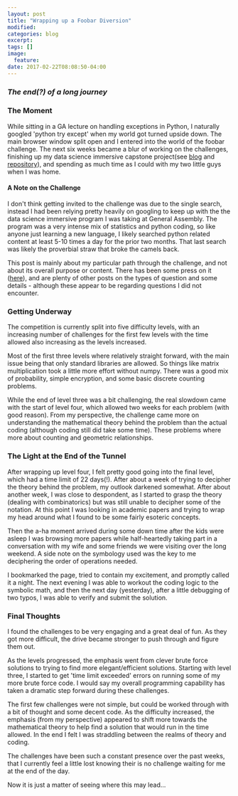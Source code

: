 ```yaml
---
layout: post
title: "Wrapping up a Foobar Diversion"
modified:
categories: blog
excerpt:
tags: []
image:
  feature:
date: 2017-02-22T08:08:50-04:00
---
```


### ***The end\(?\) of a long journey***


### The Moment
While sitting in a GA lecture on handling exceptions in Python, I naturally googled 'python try except' when my world got turned upside down. The main browser window split open and I entered into the world of the foobar challenge. The next six weeks became a blur of working on the challenges, finishing up my data science immersive capstone project(see [blog](https://avmotamed.github.io/blog/blog/GA-capstone/) and [repository](https://github.com/avmotamed/Projects/tree/master/Predicting_Click_Through)), and spending as much time as I could with my two little guys when I was home.

#### A Note on the Challenge
I don't think getting invited to the challenge was due to the single search, instead I had been relying pretty heavily on googling to keep up with the the data science immersive program I was taking at General Assembly. The program was a very intense mix of statistics and python coding, so like anyone just learning a new language, I likely searched python related content at least 5-10 times a day for the prior two months. That last search was likely the proverbial straw that broke the camels back.

This post is mainly about my particular path through the challenge, and not about its overall purpose or content. There has been some press on it ([here](http://www.businessinsider.com/google-hiring-developers-foobar-challenge-2014-11)), and are plenty of other posts on the types of question and some details - although these appear to be regarding questions I did not encounter.

### Getting Underway
The competition is currently split into five difficulty levels, with an increasing number of challenges for the first few levels with the time allowed also increasing as the levels increased.

Most of the first three levels where relatively straight forward, with the main issue being that only standard libraries are allowed. So things like matrix multiplication took a little more effort without numpy. There was a good mix of probability, simple encryption, and some basic discrete counting problems.

While the end of level three was a bit challenging, the real slowdown came with the start of level four, which allowed two weeks for each problem (with good reason). From my perspective, the challenge came more on understanding the mathematical theory behind the problem than the actual coding (although coding still did take some time). These problems where more about counting and geometric relationships.

### The Light at the End of the Tunnel
After wrapping up level four, I felt pretty good going into the final level, which had a time limit of 22 days(!). After about a week of trying to decipher the theory behind the problem, my outlook darkened somewhat. After about another week, I was close to despondent, as I started to grasp the theory (dealing with combinatorics) but was still unable to decipher some of the notation. At this point I was looking in academic papers and trying to wrap my head around what I found to be some fairly esoteric concepts.

Then the a-ha moment arrived during some down time after the kids were asleep I was browsing more papers while half-heartedly taking part in a conversation with my wife and some friends we were visiting over the long weekend. A side note on the symbology used was the key to me deciphering the order of operations needed.

I bookmarked the page, tried to contain my excitement, and promptly called it a night. The next evening I was able to workout the coding logic to the symbolic math, and then the next day (yesterday), after a little debugging of two typos, I was able to verify and submit the solution.

### Final Thoughts
I found the challenges to be very engaging and a great deal of fun. As they got more difficult, the drive became stronger to push through and figure them out.

As the levels progressed, the emphasis went from clever brute force solutions to trying to find more elegant/efficient solutions. Starting with level three, I started to get 'time limit exceeded' errors on running some of my more brute force code. I would say my overall programming capability has taken a dramatic step forward during these challenges.

The first few challenges were not simple, but could be worked through with a bit of thought and some decent code. As the difficulty increased, the emphasis (from my perspective) appeared to shift more towards the mathematical theory to help find a solution that would run in the time allowed. In the end I felt I was  straddling between the realms of theory and coding.

The challenges have been such a constant presence over the past weeks, that I currently feel a little lost knowing their is no challenge waiting for me at the end of the day.

Now it is just a matter of seeing where this may lead...
